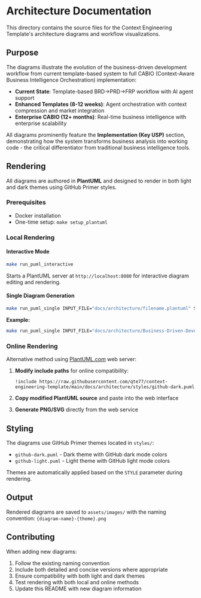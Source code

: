 # Architecture Documentation

This directory contains the source files for the Context Engineering Template's architecture diagrams and workflow visualizations.

## Purpose

The diagrams illustrate the evolution of the business-driven development workflow from current template-based system to full CABIO (Context-Aware Business Intelligence Orchestration) implementation:

- **Current State**: Template-based BRD→PRD→FRP workflow with AI agent support
- **Enhanced Templates (8-12 weeks)**: Agent orchestration with context compression and market integration  
- **Enterprise CABIO (12+ months)**: Real-time business intelligence with enterprise scalability

All diagrams prominently feature the **Implementation (Key USP)** section, demonstrating how the system transforms business analysis into working code - the critical differentiator from traditional business intelligence tools.

## Rendering

All diagrams are authored in **PlantUML** and designed to render in both light and dark themes using GitHub Primer styles.

### Prerequisites

- Docker installation
- One-time setup: `make setup_plantuml`

### Local Rendering

#### Interactive Mode

```bash
make run_puml_interactive
```

Starts a PlantUML server at `http://localhost:8080` for interactive diagram editing and rendering.

#### Single Diagram Generation

```bash
make run_puml_single INPUT_FILE="docs/architecture/filename.plantuml" STYLE="dark|light" OUTPUT_PATH="assets/images"
```

**Example:**

```bash
make run_puml_single INPUT_FILE="docs/architecture/Business-Driven-Development-Current.plantuml" STYLE="dark" OUTPUT_PATH="assets/images"
```

### Online Rendering

Alternative method using [PlantUML.com](http://www.plantuml.com/plantuml/) web server:

1. **Modify include paths** for online compatibility:

   ```plantuml
   !include https://raw.githubusercontent.com/qte77/context-engineering-template/main/docs/architecture/styles/github-dark.puml
   ```

2. **Copy modified PlantUML source** and paste into the web interface

3. **Generate PNG/SVG** directly from the web service

## Styling

The diagrams use GitHub Primer themes located in `styles/`:

- `github-dark.puml` - Dark theme with GitHub dark mode colors
- `github-light.puml` - Light theme with GitHub light mode colors

Themes are automatically applied based on the `STYLE` parameter during rendering.

## Output

Rendered diagrams are saved to `assets/images/` with the naming convention:
`{diagram-name}-{theme}.png`

## Contributing

When adding new diagrams:

1. Follow the existing naming convention
2. Include both detailed and concise versions where appropriate
3. Ensure compatibility with both light and dark themes
4. Test rendering with both local and online methods
5. Update this README with new diagram information
